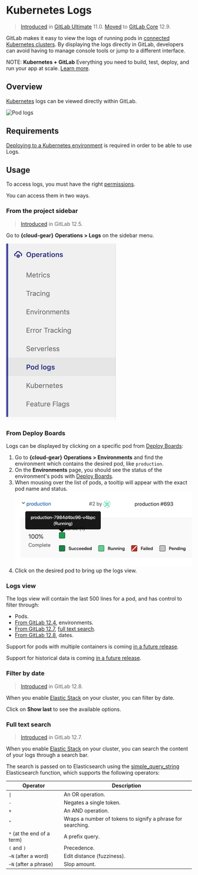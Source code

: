 # Kubernetes Logs

> [Introduced](https://gitlab.com/gitlab-org/gitlab/issues/4752) in [GitLab Ultimate](https://about.gitlab.com/pricing/) 11.0.
> [Moved](https://gitlab.com/gitlab-org/gitlab/-/merge_requests/25455) to [GitLab Core](https://about.gitlab.com/pricing/) 12.9.

GitLab makes it easy to view the logs of running pods in [connected Kubernetes clusters](index.md).
By displaying the logs directly in GitLab, developers can avoid having to manage console tools or jump to a different interface.

NOTE: **Kubernetes + GitLab**
Everything you need to build, test, deploy, and run your app at scale.
[Learn more](https://about.gitlab.com/solutions/kubernetes/).

## Overview

[Kubernetes](https://kubernetes.io) logs can be viewed directly within GitLab.

![Pod logs](img/kubernetes_pod_logs_v12_9.png)

## Requirements

[Deploying to a Kubernetes environment](../deploy_boards.md#enabling-deploy-boards) is required in order to be able to use Logs.

## Usage

To access logs, you must have the right [permissions](../../permissions.md#project-members-permissions).

You can access them in two ways.

### From the project sidebar

> [Introduced](https://gitlab.com/gitlab-org/gitlab-foss/-/merge_requests/22011) in GitLab 12.5.

Go to **{cloud-gear}** **Operations > Logs** on the sidebar menu.

![Sidebar menu](img/sidebar_menu_pod_logs_v12_5.png)

### From Deploy Boards

Logs can be displayed by clicking on a specific pod from [Deploy Boards](../deploy_boards.md):

1. Go to **{cloud-gear}** **Operations > Environments** and find the environment which contains the desired pod, like `production`.
1. On the **Environments** page, you should see the status of the environment's pods with [Deploy Boards](../deploy_boards.md).
1. When mousing over the list of pods, a tooltip will appear with the exact pod name and status.
   ![Deploy Boards pod list](img/pod_logs_deploy_board.png)
1. Click on the desired pod to bring up the logs view.

### Logs view

The logs view will contain the last 500 lines for a pod, and has control to filter through:

- Pods.
- [From GitLab 12.4](https://gitlab.com/gitlab-org/gitlab/issues/5769), environments.
- [From GitLab 12.7](https://gitlab.com/gitlab-org/gitlab/-/merge_requests/21656), [full text search](#full-text-search).
- [From GitLab 12.8](https://gitlab.com/gitlab-org/gitlab/issues/197879), dates.

Support for pods with multiple containers is coming [in a future release](https://gitlab.com/gitlab-org/gitlab/issues/13404).

Support for historical data is coming [in a future release](https://gitlab.com/gitlab-org/gitlab/issues/196191).

### Filter by date

> [Introduced](https://gitlab.com/gitlab-org/gitlab/issues/197879) in GitLab 12.8.

When you enable [Elastic Stack](../../clusters/applications.md#elastic-stack) on your cluster, you can filter by date.

Click on **Show last** to see the available options.

### Full text search

> [Introduced](https://gitlab.com/gitlab-org/gitlab/-/merge_requests/21656) in GitLab 12.7.

When you enable [Elastic Stack](../../clusters/applications.md#elastic-stack) on your cluster,
you can search the content of your logs through a search bar.

The search is passed on to Elasticsearch using the [simple_query_string](https://www.elastic.co/guide/en/elasticsearch/reference/current/query-dsl-simple-query-string-query.html)
Elasticsearch function, which supports the following operators:

| Operator                   | Description                                                |
|----------------------------|------------------------------------------------------------|
|  `\|`                      | An OR operation.                                            |
| `-`                        | Negates a single token.                                     |
| `+`                        | An AND operation.                                           |
| `"`                        | Wraps a number of tokens to signify a phrase for searching. |
| `*` (at the end of a term) | A prefix query.                                             |
| `(` and `)`                | Precedence.                                                 |
| `~N` (after a word)        | Edit distance (fuzziness).                                  |
| `~N` (after a phrase)      | Slop amount.                                                |
